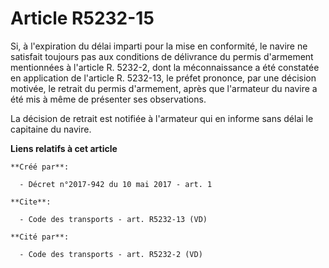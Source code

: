 # Article R5232-15

Si, à l'expiration du délai imparti pour la mise en conformité, le navire ne satisfait toujours pas aux conditions de
délivrance du permis d'armement mentionnées à l'article R. 5232-2, dont la méconnaissance a été constatée en application de
l'article R. 5232-13, le préfet prononce, par une décision motivée, le retrait du permis d'armement, après que l'armateur du
navire a été mis à même de présenter ses observations. 

La décision de retrait est notifiée à l'armateur qui en informe sans délai le capitaine du navire.

**Liens relatifs à cet article**

	**Créé par**:

	  - Décret n°2017-942 du 10 mai 2017 - art. 1

	**Cite**:

	  - Code des transports - art. R5232-13 (VD)

	**Cité par**:

	  - Code des transports - art. R5232-2 (VD)
